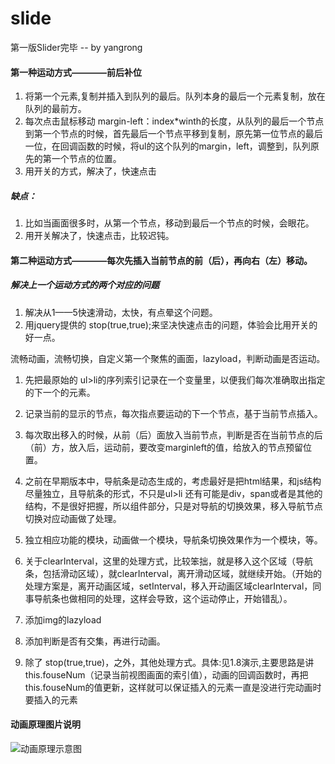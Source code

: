 slide
=====

第一版Slider完毕 -- by yangrong

#### 第一种运动方式————前后补位

1. 将第一个元素,复制并插入到队列的最后。队列本身的最后一个元素复制，放在队列的最前方。
2. 每次点击鼠标移动 margin-left：index*winth的长度，从队列的最后一个节点到第一个节点的时候，首先最后一个节点平移到复制，原先第一位节点的最后一位，在回调函数的时候，将ul的这个队列的margin，left，调整到，队列原先的第一个节点的位置。
3. 用开关的方式，解决了，快速点击

##### 缺点：
1. 比如当画面很多时，从第一个节点，移动到最后一个节点的时候，会眼花。
2. 用开关解决了，快速点击，比较迟钝。


#### 第二种运动方式————每次先插入当前节点的前（后），再向右（左）移动。

##### 解决上一个运动方式的两个对应的问题
1. 解决从1——5快速滑动，太快，有点晕这个问题。
2. 用jquery提供的 stop(true,true);来坚决快速点击的问题，体验会比用开关的好一点。

流畅动画，流畅切换，自定义第一个聚焦的画面，lazyload，判断动画是否运动。
1. 先把最原始的 ul>li的序列索引记录在一个变量里，以便我们每次准确取出指定的下一个的元素。
2. 记录当前的显示的节点，每次指点要运动的下一个节点，基于当前节点插入。
3. 每次取出移入的时候，从前（后）面放入当前节点，判断是否在当前节点的后（前）方，放入后，运动前，要改变marginleft的值，给放入的节点预留位置。
4. 之前在早期版本中，导航条是动态生成的，考虑最好是把html结果，和js结构尽量独立，且导航条的形式，不只是ul>li 还有可能是div，span或者是其他的结构，不是很好把握，所以组件部分，只是对导航的切换效果，移入导航节点切换对应动画做了处理。
5. 独立相应功能的模块，动画做一个模块，导航条切换效果作为一个模块，等。

6. 关于clearInterval，这里的处理方式，比较笨拙，就是移入这个区域（导航条，包括滑动区域），就clearInterval，离开滑动区域，就继续开始。（开始的处理方案是，离开动画区域，setInterval，移入开动画区域clearInterval，同事导航条也做相同的处理，这样会导致，这个运动停止，开始错乱）。
7. 添加img的lazyload
8. 添加判断是否有交集，再进行动画。
9. 除了 stop(true,true)，之外，其他处理方式。具体:见1.8演示,主要思路是讲 this.fouseNum（记录当前视图画面的索引值），动画的回调函数时，再把this.fouseNum的值更新，这样就可以保证插入的元素一直是没进行完动画时要插入的元素

#### 动画原理图片说明


![动画原理示意图](http://p0.qhimg.com/t01c86fb50564fa9a71.jpg)

